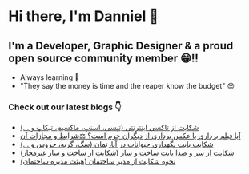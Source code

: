 # Hi there, I'm Danniel 👋 

## I'm a Developer, Graphic Designer & a proud open source community member 😁!!

- Always learning 🧐
- "They say the money is time and the reaper know the budget" 😎

### Check out our latest blogs 👇

<!-- BLOG-POST-LIST:START -->
- [شکایت از تاکسی اینترنتی &lpar;تپسی، اسنپ، ماکسیم، تیکاپ و ...&rpar;](https://hesabraslaw.com/blog/%D8%B4%DA%A9%D8%A7%DB%8C%D8%AA-%D8%A7%D8%B2-%D8%AA%D8%A7%DA%A9%D8%B3%DB%8C-%D8%A7%DB%8C%D9%86%D8%AA%D8%B1%D9%86%D8%AA%DB%8C-%D8%AA%D9%BE%D8%B3%DB%8C-%D8%A7%D8%B3%D9%86%D9%BE-%D9%85%D8%A7%DA%A9%D8%B3%DB%8C%D9%85-%D8%AA%DB%8C%DA%A9%D8%A7%D9%BE-%D9%88/)
- [آیا فیلم برداری یا عکس برداری از دیگران جرم است؟ ⚖️شرایط و مجازات آن](https://hesabraslaw.com/blog/%D8%A2%DB%8C%D8%A7-%D9%81%DB%8C%D9%84%D9%85-%D8%A8%D8%B1%D8%AF%D8%A7%D8%B1%DB%8C-%DB%8C%D8%A7-%D8%B9%DA%A9%D8%B3-%D8%A8%D8%B1%D8%AF%D8%A7%D8%B1%DB%8C-%D8%A7%D8%B2-%D8%AF%DB%8C%DA%AF%D8%B1%D8%A7%D9%86-%D8%AC%D8%B1%D9%85-%D8%A7%D8%B3%D8%AA-%D8%B4%D8%B1%D8%A7%DB%8C%D8%B7-%D9%88-%D9%85%D8%AC%D8%A7%D8%B2%D8%A7%D8%AA-%D8%A2%D9%86/)
- [شکایت بابت نگهداری حیوانات در آپارتمان &lpar;سگ، گربه، خروس و ...&rpar;](https://hesabraslaw.com/blog/%D8%B4%DA%A9%D8%A7%DB%8C%D8%AA-%D8%A8%D8%A7%D8%A8%D8%AA-%D9%86%DA%AF%D9%87%D8%AF%D8%A7%D8%B1%DB%8C-%D8%AD%DB%8C%D9%88%D8%A7%D9%86%D8%A7%D8%AA-%D8%AF%D8%B1-%D8%A2%D9%BE%D8%A7%D8%B1%D8%AA%D9%85%D8%A7%D9%86/)
- [شکایت از سر و صدا بابت ساخت و ساز  &lpar;شکایت از ساخت و ساز غیرمجاز&rpar;](https://hesabraslaw.com/blog/%D8%B4%DA%A9%D8%A7%DB%8C%D8%AA-%D8%A7%D8%B2-%D8%B3%D8%B1-%D9%88-%D8%B5%D8%AF%D8%A7-%D8%A8%D8%A7%D8%A8%D8%AA-%D8%B3%D8%A7%D8%AE%D8%AA-%D9%88-%D8%B3%D8%A7%D8%B2-%D8%B4%DA%A9%D8%A7%DB%8C%D8%AA-%D8%A7%D8%B2-%D8%B3%D8%A7%D8%AE%D8%AA-%D9%88-%D8%B3%D8%A7%D8%B2-%D8%BA%DB%8C%D8%B1%D9%85%D8%AC%D8%A7%D8%B2/)
- [نحوه شکایت از مدیر ساختمان &lpar;هیئت مدیره ساختمان&rpar;](https://hesabraslaw.com/blog/%D9%86%D8%AD%D9%88%D9%87-%D8%B4%DA%A9%D8%A7%DB%8C%D8%AA-%D8%A7%D8%B2-%D9%85%D8%AF%DB%8C%D8%B1-%D8%B3%D8%A7%D8%AE%D8%AA%D9%85%D8%A7%D9%86-%D9%87%DB%8C%D8%A6%D8%AA-%D9%85%D8%AF%DB%8C%D8%B1%D9%87-%D8%B3%D8%A7%D8%AE%D8%AA%D9%85%D8%A7%D9%86/)
<!-- BLOG-POST-LIST:END -->
